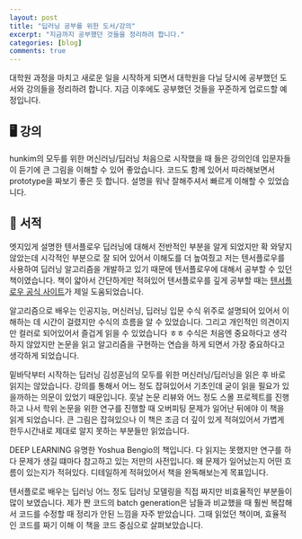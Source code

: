 ```yaml
---
layout: post
title: "딥러닝 공부를 위한 도서/강의"
excerpt: "지금까지 공부했던 것들을 정리하려 합니다."
categories: [blog]
comments: true
---
```


대학원 과정을 마치고 새로운 일을 시작하게 되면서 대학원을 다닐 당시에 공부했던 도서와 강의들을 정리하려 합니다. 지금 이후에도 공부했던 것들을 꾸준하게 업로드할 예정입니다.

## 🖥 강의 

hunkim의 모두를 위한 머신러닝/딥러닝
처음으로 시작했을 때 들은 강의인데 입문자들이 듣기에 큰 그림을 이해할 수 있어 좋았습니다. 코드도 함께 있어서 따라해보면서 prototype을 짜보기 좋은 듯 합니다. 설명을 워낙 잘해주셔서 빠르게 이해할 수 있었습니다.

## 📙 서적

엣지있게 설명한 텐서플로우
딥러닝에 대해서 전반적인 부분을 알게 되었지만 확 와닿지 않았는데 시각적인 부분으로 잘 되어 있어서 이해도를 더 높여줬고 저는 텐서플로우를 사용하여 딥러닝 알고리즘을 개발하고 있기 때문에 텐서플로우에 대해서 공부할 수 있던 책이였습니다. 책이 얇아서 간단하게만 적혀있어 텐서플로우를 깊게 공부할 때는 [텐서플로우 공식 사이트](https://www.tensorflow.org)가 제일 도움되었습니다. 

알고리즘으로 배우는 인공지능, 머신러닝, 딥러닝 입문
수식 위주로 설명되어 있어서 이해하는 데 시간이 걸렸지만 수식의 흐름을 알 수 있었습니다. 그리고 개인적인 의견이지만 컬러로 되어있어서 즐겁게 읽을 수 있었습니다 ㅎㅎ 수식은 처음엔 중요하다고 생각하지 않았지만 논문을 읽고 알고리즘을 구현하는 연습을 하게 되면서 가장 중요하다고 생각하게 되었습니다.

밑바닥부터 시작하는 딥러닝
김성훈님의 모두를 위한 머신러닝/딥러닝을 읽은 후 바로 읽지는 않았습니다. 강의를 통해서 어느 정도 잡혀있어서 기초인데 굳이 읽을 필요가 있을까하는 의문이 있었기 때문입니다. 훗날 논문 리뷰와 어느 정도 스몰 프로젝트를 진행하고 나서 학위 논문을 위한 연구를 진행할 때 오버피팅 문제가 일어난 뒤에야 이 책을 읽게 되었습니다. 큰 그림은 잡혀있으나 이 책은 조금 더 깊이 있게 적혀있어서 가볍게 한두시간내로 제대로 알지 못하는 부분들만 읽었습니다.

DEEP LEARNING
유명한 Yoshua Bengio의 책입니다. 다 읽지는 못했지만 연구를 하다 문제가 생길 떄마다 참고하고 있는 저만의 사전입니다. 왜 문제가 일어났는지 어떤 흐름이 있는지가 적혀있다. 디테일하게 적혀있어서 책을 완독해보는게 목표입니다.

텐서플로로 배우는 딥러닝
어느 정도 딥러닝 모델링을 직접 짜지만 비효율적인 부분들이 많이 보였습니다. 제가 짠 코드의 batch generation은 남들과 비교했을 때 훨씬 복잡해서 코드를 수정할 때 정리가 안된 느낌을 자주 받았습니다. 그때 읽었던 책이며, 효율적인 코드를 짜기 이해 이 책을 코드 중심으로 살펴보았습니다.





